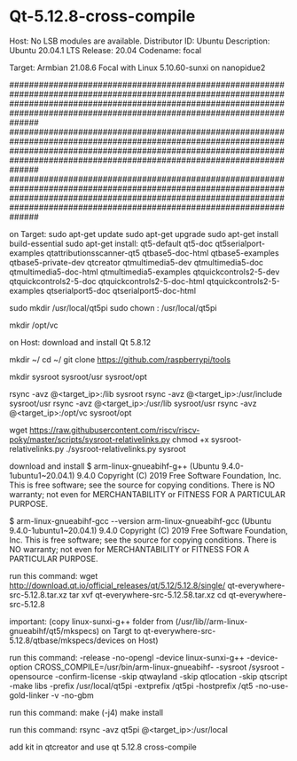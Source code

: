 # Qt-5.12.8-cross-compile

Host: 
  No LSB modules are available.
  Distributor ID:	Ubuntu
  Description:	Ubuntu 20.04.1 LTS
  Release:	20.04
  Codename:	focal

Target:
  Armbian 21.08.6 Focal with Linux 5.10.60-sunxi on nanopidue2
  
######################################################################################################################################################################################################################################
######################################################################################################################################################################################################################################
######################################################################################################################################################################################################################################

on Target:
  sudo apt-get update
  sudo apt-get upgrade
  sudo apt-get install build-essential
  sudo apt-get install:
    qt5-default
    qt5-doc
    qt5serialport-examples
    qtattributionsscanner-qt5
    qtbase5-doc-html
    qtbase5-examples
    qtbase5-private-dev
    qtcreator
    qtmultimedia5-dev
    qtmultimedia5-doc
    qtmultimedia5-doc-html
    qtmultimedia5-examples
    qtquickcontrols2-5-dev
    qtquickcontrols2-5-doc
    qtquickcontrols2-5-doc-html
    qtquickcontrols2-5-examples
    qtserialport5-doc
    qtserialport5-doc-html
  
  sudo mkdir /usr/local/qt5pi
  sudo chown <user>:<user> /usr/local/qt5pi
  
  mkdir /opt/vc
  
on Host:
  download and install Qt 5.8.12 

  mkdir ~/<sdk-folder-name>
  cd ~/<sdk-folder-name>
  git clone https://github.com/raspberrypi/tools
  
  mkdir sysroot sysroot/usr sysroot/opt
  
  rsync -avz <user>@<target_ip>:/lib sysroot
  rsync -avz <user>@<target_ip>:/usr/include sysroot/usr
  rsync -avz <user>@<target_ip>:/usr/lib sysroot/usr
  rsync -avz <user>@<target_ip>:/opt/vc sysroot/opt
  
  wget https://raw.githubusercontent.com/riscv/riscv-poky/master/scripts/sysroot-relativelinks.py
  chmod +x sysroot-relativelinks.py
  ./sysroot-relativelinks.py sysroot
  
  download and install
  $ arm-linux-gnueabihf-g++ (Ubuntu 9.4.0-1ubuntu1~20.04.1) 9.4.0
  Copyright (C) 2019 Free Software Foundation, Inc.
  This is free software; see the source for copying conditions.  There is NO
  warranty; not even for MERCHANTABILITY or FITNESS FOR A PARTICULAR PURPOSE.

  $ arm-linux-gnueabihf-gcc --version
  arm-linux-gnueabihf-gcc (Ubuntu 9.4.0-1ubuntu1~20.04.1) 9.4.0
  Copyright (C) 2019 Free Software Foundation, Inc.
  This is free software; see the source for copying conditions.  There is NO
  warranty; not even for MERCHANTABILITY or FITNESS FOR A PARTICULAR PURPOSE.
  
  
  run this command:
    wget http://download.qt.io/official_releases/qt/5.12/5.12.8/single/ qt-everywhere-src-5.12.8.tar.xz
    tar xvf  qt-everywhere-src-5.12.58.tar.xz
    cd  qt-everywhere-src-5.12.8
    
   important: (copy linux-sunxi-g++ folder from (/usr/lib//arm-linux-gnueabihf/qt5/mkspecs) on Targt to qt-everywhere-src-5.12.8/qtbase/mkspecs/devices on Host)
  
  run this command:
    -release -no-opengl -device linux-sunxi-g++ -device-option CROSS_COMPILE=/usr/bin/arm-linux-gnueabihf- -sysroot <path>/sysroot -opensource -confirm-license -skip qtwayland -skip qtlocation -skip qtscript -make libs -prefix /usr/local/qt5pi -extprefix <path>/qt5pi -hostprefix <path>/qt5 -no-use-gold-linker -v -no-gbm
    
    
  run this command:
    make (-j4)
    make install
    
  run this command:
    rsync -avz qt5pi <user>@<target_ip>:/usr/local
    
  add kit in qtcreator and use qt 5.12.8 cross-compile
